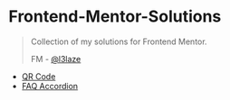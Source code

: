 # Frontend-Mentor-Solutions


> Collection of my solutions for Frontend Mentor.
>
> FM - [@l3laze](https://www.frontendmentor.io/profile/l3laze)


- [QR Code](https://l3laze.github.io/Frontend-Mentor-Solutions/QRCode/index.html)
- [FAQ Accordion](https://l3laze.github.io/Frontend-Mentor-Solutions/FAQ-Accordion/index.html)
